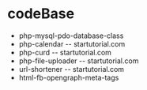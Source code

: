codeBase
============

* php-mysql-pdo-database-class
* php-calendar -- startutorial.com
* php-curd -- startutorial.com
* php-file-uploader -- startutorial.com
* url-shortener -- startutorial.com
* html-fb-opengraph-meta-tags
